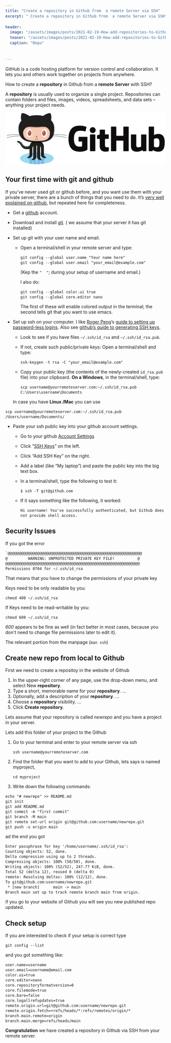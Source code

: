 ```yaml
---
title: "Create a repository in Github from  a remote Server via SSH"
excerpt: " Create a repository in Github from  a remote Server via SSH"

header:
  image: "/assets/images/posts/2021-02-19-How-add-repositories-to-Github-from-your-Remote-Server/repo.jpg"
  teaser: "/assets/images/posts/2021-02-19-How-add-repositories-to-Github-from-your-Remote-Server/repo.jpg"
  caption: "Repo"
  

---
```


GitHub is a code hosting platform for version control and collaboration. It lets you and others work together on projects from anywhere. 

How to  create a **repository**  in Github  from  a **remote Server** with SSH?

A **repository** is usually used to organize a single project. Repositories can contain folders and files, images, videos, spreadsheets, and data sets – anything your project needs.





![github](../assets/images/posts/2021-02-19-How-add-repositories-to-Github-from-your-Remote-Server/github.png)



## Your first time with git and github

If you’ve never used git or github before, and you want use them with your private server, there are a bunch of things that you need to do. It’s [very well explained on github](https://help.github.com/articles/set-up-git), but repeated here for completeness.

- Get a [github](https://github.com/) account.

- Download and install [git](https://git-scm.com/downloads). ( we assume that your server it has git installed)

- Set up git with your user name and email.

  - Open a terminal/shell in your remote server and type:

    ```
    git config --global user.name "Your name here"
    git config --global user.email "your_email@example.com"
    ```

    (Kep the `"  "`; during your setup of username and email.)

    I also do:

    ```
    git config --global color.ui true
    git config --global core.editor nano
    ```

    The first of these will enable colored output in the terminal; the second tells git that you want to use emacs.

    

- Set up ssh on your computer. I like [Roger Peng](http://www.biostat.jhsph.edu/~rpeng)’s [guide to setting up password-less logins](http://www.biostat.jhsph.edu/bit/nopassword.html). Also see [github’s guide to generating SSH keys](https://help.github.com/articles/generating-ssh-keys).

  - Look to see if you have files `~/.ssh/id_rsa` and `~/.ssh/id_rsa.pub`.

  - If not, create such public/private keys: Open a terminal/shell and type:

    ```
    ssh-keygen -t rsa -C "your_email@example.com"
    ```

  - Copy your public key (the contents of the newly-created `id_rsa.pub` file) into your clipboard. **On a Windows**, in the terminal/shell, type:

    ```
    scp username@yourremoteserver.com:~/.ssh/id_rsa.pub C:\Users\username\Documents
    ```

  In case you have **Linux /Mac** you can use

```
scp username@yourremoteserver.com:~/.ssh/id_rsa.pub  /Users/username/Documents/
```



- Paste your ssh public key into your github account settings.

  - Go to your github [Account Settings](https://github.com/settings/profile)

  - Click “[SSH Keys](https://github.com/settings/ssh)” on the left.

  - Click “Add SSH Key” on the right.

  - Add a label (like “My laptop”) and paste the public key into the big text box.

  - In a terminal/shell, type the following to test it:

    ```
    $ ssh -T git@github.com
    ```

  - If it says something like the following, it worked:

    ```
    Hi username! You've successfully authenticated, but Github does
    not provide shell access.
    ```

## Security Issues



If you got the error 

```
`@@@@@@@@@@@@@@@@@@@@@@@@@@@@@@@@@@@@@@@@@@@@@@@@@@@@@@@@@@@
@         WARNING: UNPROTECTED PRIVATE KEY FILE!          @
@@@@@@@@@@@@@@@@@@@@@@@@@@@@@@@@@@@@@@@@@@@@@@@@@@@@@@@@@@@
Permissions 0704 for ~/.ssh/id_rsa
```

That means that you have to change the permissions of your private key

Keys need to be only readable by you:

```
chmod 400 ~/.ssh/id_rsa
```

If Keys need to be read-writable by you:

```
chmod 600 ~/.ssh/id_rsa
```

*600* appears to be fine as well (in fact better in most cases, because you don't need to change file permissions later to edit it).

The relevant portion from the manpage (`man ssh`)

## Create new repo from local to Github

First we need to create a repositoy in the website of Github

1. In the upper-right corner of any page, use the drop-down menu, and select New **repository**.
2. Type a short, memorable name for your **repository**. ...
3. Optionally, add a description of your **repository**. ...
4. Choose a **repository** visibility. ...
5. Click **Create repository**.

Lets assume that your repository is called *newrepo* and you have a  project in your server.

Lets add this folder of your project to the Github 

1. Go to your terminal and enter to your remote server via ssh

   ```
   ssh username@yourremoteserver.com
   ```

    

2. Find the folder that you want to add to your  Github, lets says is named myproject,

   ```
   cd myproject
   ```

3. Write down the following commands:

```
echo "# newrepo" >> README.md
git init
git add README.md
git commit -m "first commit"
git branch -M main
git remote set-url origin git@github.com:username/newrepo.git
git push -u origin main
```

ad the end you got

```
Enter passphrase for key '/home/username/.ssh/id_rsa':
Counting objects: 52, done.
Delta compression using up to 2 threads.
Compressing objects: 100% (50/50), done.
Writing objects: 100% (52/52), 247.77 KiB, done.
Total 52 (delta 12), reused 0 (delta 0)
remote: Resolving deltas: 100% (12/12), done.
To git@github.com:username/newrepo.git
 * [new branch]      main -> main
Branch main set up to track remote branch main from origin.
```

if you go to your website of Github you will see you new published repo updated.

## Check setup

If you are interested to check if your setup is correct type

```
git config --list
```

and you got something like:

```
user.name=username
user.email=username@email.com
color.ui=true
core.editor=nano
core.repositoryformatversion=0
core.filemode=true
core.bare=false
core.logallrefupdates=true
remote.origin.url=git@github.com:username/newrepo.git
remote.origin.fetch=+refs/heads/*:refs/remotes/origin/*
branch.main.remote=origin
branch.main.merge=refs/heads/main
```

**Congratulation** we have  created  a repository in Github via  SSH  from your remote server.







